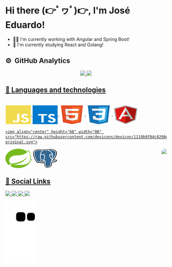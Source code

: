 <h1 align="left">Hi there (👉ﾟヮﾟ)👉, I'm José Eduardo!</h1>

- 👨‍💻 I'm currently working with Angular and Spring Boot!
- 📒 I'm currently studying React and Golang!

## ⚙️ &nbsp;GitHub Analytics

<div align="center">
  <a href="https://github.com/JoseEduardoSS">
  <img height="180em" src="https://github-readme-stats.vercel.app/api?username=JoseEduardoSS&show_icons=true&theme=tokyonight&count_private=true"/>
  <img height="180em" src="https://github-readme-stats.vercel.app/api/top-langs/?username=JoseEduardoSS&layout=compact&langs_count=7&theme=tokyonight"/>
</div>

## 🔭 Languages and technologies
  
  <div style="display: inline_block"><br>
  <img align="center" height="60" width="80" src="https://raw.githubusercontent.com/devicons/devicon/master/icons/javascript/javascript-plain.svg">
  <img align="center" height="60" width="80" src="https://raw.githubusercontent.com/devicons/devicon/master/icons/typescript/typescript-plain.svg">
  <img align="center" height="60" width="80" src="https://raw.githubusercontent.com/devicons/devicon/master/icons/html5/html5-original.svg">
  <img align="center" height="60" width="80" src="https://raw.githubusercontent.com/devicons/devicon/master/icons/css3/css3-original.svg">
  <img align="center" height="60" width="80" src="https://raw.githubusercontent.com/devicons/devicon/1119b9f84c0290e0f0b38982099a2bd027a48bf1/icons/angularjs/angularjs-original.svg">
    
    <img align="center" height="60" width="80" src="https://raw.githubusercontent.com/devicons/devicon/1119b9f84c0290e0f0b38982099a2bd027a48bf1/icons/java/java-original.svg">
  <img align="center" height="60" width="80" src="https://raw.githubusercontent.com/devicons/devicon/1119b9f84c0290e0f0b38982099a2bd027a48bf1/icons/spring/spring-original.svg">
  <img align="center" height="60" width="80" src="https://raw.githubusercontent.com/devicons/devicon/1119b9f84c0290e0f0b38982099a2bd027a48bf1/icons/postgresql/postgresql-original.svg">
   <img align="right" height="150" style="border-radius:50px;" src="https://i.pinimg.com/originals/e9/4a/43/e94a434eb01b15e2b6d0f7723f69d0d2.gif">
</div>
  
  ## 🔗 Social Links
  <div> 
  <a href="https://www.instagram.com/joseeduardoss8/" target="_blank">
    <img src="https://img.shields.io/badge/-Instagram-%23E4405F?style=for-the-badge&logo=instagram&logoColor=white" target="_blank" />
  </a>
   
  <a href = "mailto:joseesouza14@gmail.com" target="_blank">
    <img src="https://img.shields.io/badge/-Gmail-%23333?style=for-the-badge&logo=gmail&logoColor=white" />
  </a>
    
  <a href="https://www.linkedin.com/in/josé-eduardo-santos-de-souza-14aab21a9/" target="_blank">
    <img src="https://img.shields.io/badge/-LinkedIn-%230077B5?style=for-the-badge&logo=linkedin&logoColor=white" target="_blank" />
  </a> 
    
  <a href="https://web.whatsapp.com/send?l=en&phone=+55 48999022132" target="_blank">
    <img src="https://img.shields.io/badge/WhatsApp-25D366?style=for-the-badge&logo=whatsapp&logoColor=white" target="_blank" />
  </a>
  
 
  ![Snake animation](https://github.com/JoseEduardoSS/JoseEduardoSS/blob/output/github-contribution-grid-snake.svg)
 
</div>
